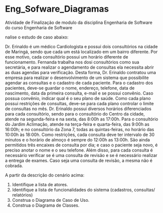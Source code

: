 # Eng_Sofware_Diagramas
Atividade de Finalização de modulo da disciplina Engenharia de Software do curso Engenharia de Software

nalise o estudo de caso abaixo:

Dr. Erinaldo é um médico Cardiologista e possui dois consultórios na cidade de Maringá, sendo que cada um está localizado em um bairro diferente. Por esse motivo, cada consultório possui um horário diferente de funcionamento. Fernanda trabalha nos dosi consultórios como sua secretária, e para realizar o agendamento de consultas ela necessita abrir as duas agendas para verificação.
Desta forma, Dr. Erinaldo contratou uma empresa para realizar o desenvolvimento de um sistema que possibilite agendar as consultas e o cadastro de cada paciente. Para o cadastro dos pacientes, deve-se guardar o nome, endereço, telefone, data de nascimento, data da primeira consulta, e-mail e se possui convênio. Caso possua convênio, indicar qual é o seu plano de saúde. Como cada plano possui restrições de consultas, deve-se para cada plano controlar o limite de consultas no mês.
Dr. Erinaldo possui diversos horários diferenciados para cada consultório, sendo para o consultório do Centro da cidade, atende na segunda-feira e na sexta, das 8:00h as 17:00h. Para o consultório do Jardim Aclimação, atende na terça-feira e quarta-feira, das 9:00h as 16:00h; e no consultório da Zona 7, todas as quintas-feiras, no horário das 10:00h às 18:00h. Como restrições, cada consulta deve ter intervalo de 30 minutos e o horário de almoço é sempre do 12:00h as 13:00h. São ainda permitidos três encaixes de consulta por dia; e caso o paciente seja novo, é preciso anotar o nome e o seu telefone. Além disso, para cada consulta é necessário verificar se é uma consulta de revisão e se é necessário realizar a entrega de exames. Caso seja uma consulta de revisão, a mesma não é cobrada.

A partir da descrição do cenário acima:

1. Identifique a lista de atores.
2. Identifique a lista de funcionalidades do sistema (cadastros, consultas/ relatórios)
3. Construa o Diagrama de Caso de Uso.
4. Construa o Diagrama de Classes.

